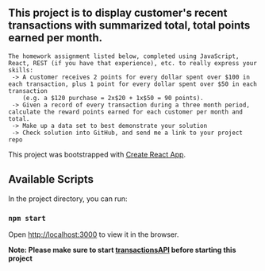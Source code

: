 ## This project is to display customer's recent transactions with summarized total, total points earned per month.

```
The homework assignment listed below, completed using JavaScript, React, REST (if you have that experience), etc. to really express your skills:
 -> A customer receives 2 points for every dollar spent over $100 in each transaction, plus 1 point for every dollar spent over $50 in each transaction 
    (e.g. a $120 purchase = 2x$20 + 1x$50 = 90 points).
 -> Given a record of every transaction during a three month period, calculate the reward points earned for each customer per month and total.
 -> Make up a data set to best demonstrate your solution
 -> Check solution into GitHub, and send me a link to your project repo
```


This project was bootstrapped with [Create React App](https://github.com/facebook/create-react-app).

## Available Scripts

In the project directory, you can run:

### `npm start`

Open [http://localhost:3000](http://localhost:3000) to view it in the browser.

**Note: Please make sure to start [transactionsAPI](https://github.com/swathiraj815/transactionsAPI) before starting this project**
